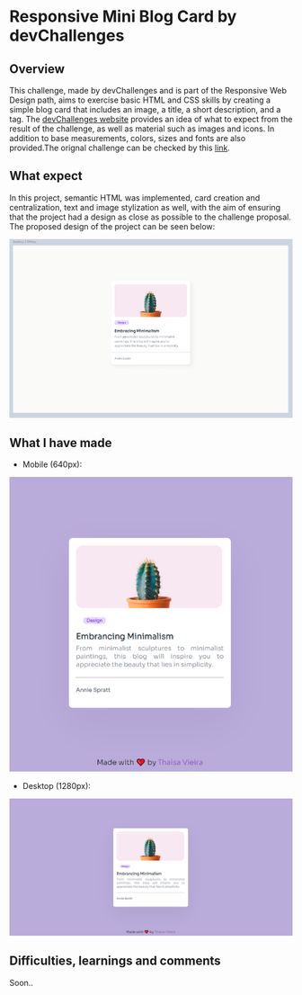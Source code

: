 # Responsive Mini Blog Card by devChallenges

## Overview

This challenge, made by devChallenges and is part of the Responsive Web Design path, aims to exercise basic HTML and CSS skills by creating a simple blog card that includes an image, a title, a short description, and a tag. The [devChallenges website](https://devchallenges.io/) provides an idea of ​​what to expect from the result of the challenge, as well as material such as images and icons. In addition to base measurements, colors, sizes and fonts are also provided.The orignal challenge can be checked by this [link](https://devchallenges.io/challenge/27).

## What expect

In this project, semantic HTML was implemented, card creation and centralization, text and image stylization as well, with the aim of ensuring that the project had a design as close as possible to the challenge proposal.
The proposed design of the project can be seen below:

![Desktop design](./images/expected-desktop.png "Proposed desktop design by devChallenges")

## What I have made

- Mobile (640px):

![My mobile version](./images/my-mobile-version.png "My version of the proposed design by devChallenges for mobile")

- Desktop (1280px):

![My desktop version](./images/my-desktop-version.png "My version of the proposed design by devChallenges for desktop")

## Difficulties, learnings and comments

Soon..
